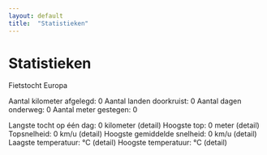 ```yaml
---
layout: default
title:  "Statistieken"
---
```


# Statistieken

Fietstocht Europa

<i class="fa fa-road"></i> Aantal kilometer afgelegd: 0
<i class="fa fa-globe"></i> Aantal landen doorkruist: 0
<i class="fa fa-forward"></i> Aantal dagen onderweg: 0
<i class="fa fa-rocket"></i> Aantal meter gestegen: 0

<i class="fa fa-long-arrow-right"></i> Langste tocht op één dag: 0 kilometer (detail)
<i class="fa fa-plus-circle"></i> Hoogste top: 0 meter (detail)
<i class="fa fa-cogs"></i> Topsnelheid: 0 km/u (detail)
<i class="fa fa-cog"></i> Hoogste gemiddelde snelheid: 0 km/u (detail)
<i class="fa fa-cloud"></i> Laagste temperatuur: °C (detail)
<i class="fa fa-sun-o"></i> Hoogste temperatuur: °C (detail)
